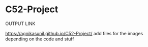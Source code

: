 # C52-Project

OUTPUT LINK

https://agnikasunil.github.io/C52-Project/
add files for the images depending on the code and stuff
